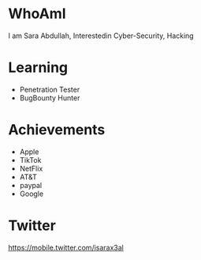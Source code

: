# WhoAml

I am Sara Abdullah, Interestedin Cyber-Security, Hacking

# Learning
- Penetration Tester 
- BugBounty Hunter

# Achievements

- Apple 
- TikTok 
- NetFlix 
- AT&T 
- paypal 
- Google 

# Twitter

https://mobile.twitter.com/isarax3al


